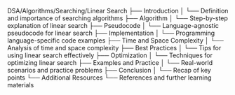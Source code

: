 DSA/Algorithms/Searching/Linear Search
├── Introduction
│   └── Definition and importance of searching algorithms
├── Algorithm
│   └── Step-by-step explanation of linear search
├── Pseudocode
│   └── Language-agnostic pseudocode for linear search
├── Implementation
│   └── Programming language-specific code examples
├── Time and Space Complexity
│   └── Analysis of time and space complexity
├── Best Practices
│   └── Tips for using linear search effectively
├── Optimization
│   └── Techniques for optimizing linear search
├── Examples and Practice
│   └── Real-world scenarios and practice problems
├── Conclusion
│   └── Recap of key points
└── Additional Resources
    └── References and further learning materials
